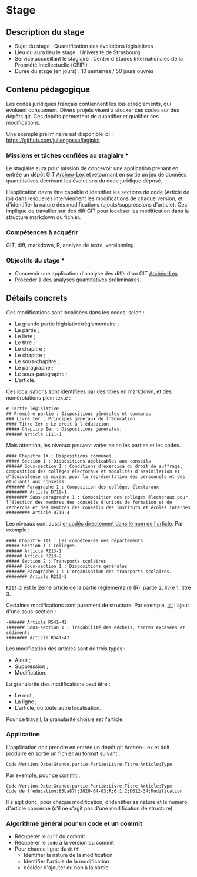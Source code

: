 # Stage 

## Description du stage

- Sujet du stage : Quantification des évolutions législatives
- Lieu où aura lieu le stage : Université de Strasbourg
- Service accueillant le stagiaire : Centre d'Etudes Internationales de la Propriété Intellectuelle (CEIPI)
- Durée du stage (en jours) : 10 semaines / 50 jours ouvrés

## Contenu pédagogique

Les codes juridiques français contiennent les lois et règlements, qui évoluent constament. 
Divers projets visent à stocker ces codes sur des dépôts git. Ces dépôts permettent de quantifier et qualifier ces modifications.

Une exemple préliminaire est disponible ici : https://github.com/juliengossa/legiplot

### Missions et tâches confiées au stagiaire *

Le stagiaire aura pour mission de concevoir une application prenant en entrée un dépôt GIT [Archeo-Lex](https://archeo-lex.fr/)
et retournant en sortie un jeu de données quantitiatives décrivant les évolutions du code juridique déposé. 

L'application devra être capable d'identifier les sections de code (Article de loi)
dans lesquelles interviennent les modifications de chaque version, et d'identifier la nature des modifications
(ajouts/suppressions d'article). Ceci implique de travailler sur des diff GIT pour localiser les modification dans la structure 
markdown du fichier. 

### Compétences à acquérir

GIT, diff, markdown, R, analyse de texte, versionning. 

### Objectifs du stage *

- Concevoir une application d'analyse des diffs d'un GIT [Archéo-Lex](https://archeo-lex.fr/).
- Procéder à des analyses quantitatives préliminaires.

## Détails concrets 

Ces modifications sont localisées dans les codes, selon :
- La grande partie législative/règlementaire ;
- La partie ;
- Le livre ;
- Le titre ;
- Le chapitre ;
- Le chapitre ;
- Le sous-chapitre ;
- Le paragraphe ;
- Le sous-paragraphe ;
- L'article.

Ces localisations sont identifiées par des titres en markdown, et des numérotations plein texte :
```
# Partie législative
## Première partie : Dispositions générales et communes
### Livre Ier : Principes généraux de l'éducation
#### Titre Ier : Le droit à l'éducation
##### Chapitre Ier : Dispositions générales.
###### Article L111-1
```

Mais attention, les niveaux peuvent varier selon les parties et les codes.
```
#### Chapitre IX : Dispositions communes
##### Section 1 : Dispositions applicables aux conseils
###### Sous-section 1 : Conditions d'exercice du droit de suffrage, composition des collèges électoraux et modalités d'assimilation et d'équivalence de niveau pour la représentation des personnels et des étudiants aux conseils
####### Paragraphe 1 : Composition des collèges électoraux
######## Article D719-1
######## Sous-paragraphe 1 : Composition des collèges électoraux pour l'élection des membres des conseils d'unités de formation et de recherche et des membres des conseils des instituts et écoles internes
######### Article D719-4
```

Les niveaux sont aussi [encodés directement dans le nom de l'article](http://www1.univ-ag.fr/buag/cours/LS1droit-web/co/03_%20Differents%20types%20docs%20Codes.html). 
Par exemple :
```
#### Chapitre III : Les compétences des départements
##### Section 1 : Collèges.
###### Article R213-1
###### Article R213-2
##### Section 2 : Transports scolaires
###### Sous-section 1 : Dispositions générales
####### Paragraphe 1 : L'organisation des transports scolaires.
######## Article R213-3
```

`R213-2` est le 2eme article de la partie règlementaire (R), partie 2, livre 1, titre 3.

Certaines modifications sont purement de structure. Par exemple, [ici](https://archeo-lex.fr/codes/code_de_l%27environnement/2021-04-01/commit) l'ajout d'une sous-section :
```
-###### Article R541-42
+###### Sous-section 1 : Traçabilité des déchets, terres excavées et sédiments
+####### Article R541-42
```


Les modification des articles sont de trois types :

- Ajout ;
- Suppression ;
- Modification.

La granularité des modifications peut être :

- Le mot ;
- La ligne ;
- L'article, ou toute autre localisation.

Pour ce travail, la granularité choisie est l'article.

### Application

L'application doit prendre en entrée un dépôt git Archeo-Lex et doit produire en sortie un fichier au format suivant :

`Code;Version;Date;Grande.partie;Partie;Livre;Titre;Article;Type`

Par exemple, pour [ce commit](https://archeo-lex.fr/codes/code_de_l%27%C3%A9ducation/2021-04-03/commit) :

```
Code;Version;Date;Grande.partie;Partie;Livre;Titre;Article;Type
Code de l'éducation;85ba87f;2020-04-03;R;6;1;2;D612-34;Modification
```

Il s'agit donc, pour chaque modification, d'identifier sa nature et le numéro d'article concerné (s'il ne s'agit pas d'une modification de structure).

### Algorithme général pour un code et un commit

- Récupérer le `diff` du commit
- Récupérer le `code` à la version du commit
- Pour chaque ligne du `diff`
  - Identifier la nature de la modification
  - Identifier l'article de la modification
  - décider d'ajouter ou non à la sortie




